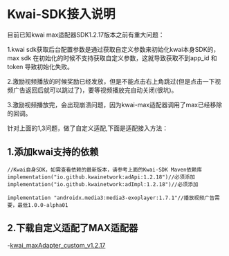 # Kwai-SDK接入说明

目前已知kwai max适配器SDK1.2.17版本之前有重大问题：

1.kwai sdk获取后台配置参数是通过获取自定义参数来初始化kwai本身SDK的，max sdk 在初始化的时候不支持获取自定义参数，这就导致获取不到app_id 和token 导致初始化失败。

2.激励视频播放的时候奖励已经发放，但是不能点击右上角跳过(但是点击一下视频广告返回后就可以跳过了)，要等视频播放完自动关闭(很坑)。

3.激励视频播放完，会出现崩溃问题，因为kwai-max适配器调用了max已经移除的回调。

针对上面的1,3问题，做了自定义适配,下面是适配接入方法：

## 1.添加kwai支持的依赖
```
//Kwai自身SDK，如需查看依赖的最新版本，请参考上面的Kwai-SDK Maven依赖库
implementation("io.github.kwainetwork:adApi:1.2.18")//必须添加
implementation("io.github.kwainetwork:adImpl:1.2.18")//必须添加

implementation "androidx.media3:media3-exoplayer:1.7.1"//播放视频广告需要，最低1.0.0-alpha01

```
## 2.下载自定义适配了MAX适配器

-[kwai_maxAdapter_custom_v1.2.17]()
